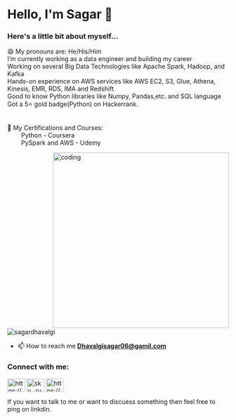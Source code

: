 <h1 align="left">Hello, I'm Sagar 👋 </h1>

<h3 align="left">Here's a little bit about myself...</h3>
😄 My pronouns are: He/His/Him</br>
 I’m currently working as a data engineer and building my career</br>
 Working on several Big Data Technologies like Apache Spark, Hadoop, and Kafka</br>
 Hands-on experience on AWS services like AWS EC2, S3, Glue, Athena, Kinesis, EMR, RDS, IMA and Redshift</br>
 Good to know Python libraries like Numpy, Pandas,etc. and SQL language</br>
 Got a 5⭐ gold badge(Python) on Hackerrank.</br></br>
 
📝 My Certifications and Courses:</br>
&nbsp;&nbsp;&nbsp;&nbsp;&nbsp;&nbsp;&nbsp;&nbsp;Python - Coursera </br>
&nbsp;&nbsp;&nbsp;&nbsp;&nbsp;&nbsp;&nbsp;&nbsp;<a herf="https://www.udemy.com/certificate/UC-4b2f916e-6286-4d05-ae93-6b5a8320e0a3/" >PySpark and AWS - Udemy</a>
&nbsp;&nbsp;&nbsp;&nbsp;&nbsp;&nbsp;&nbsp;&nbsp;

<img align="right" alt="coding" width="400" src="https://user-images.githubusercontent.com/55389276/140866485-8fb1c876-9a8f-4d6a-98dc-08c4981eaf70.gif">

<p align="left"> <img src="https://komarev.com/ghpvc/?username=sagardhavalgi&label=Profile%20views&color=0e75b6&style=flat" alt="sagardhavalgi" /> </p>

- 📫 How to reach me **Dhavalgisagar06@gamil.com**

<h3 align="left">Connect with me:</h3>
<p align="left">
<a href="https://www.linkedin.com/in/sagar-dhavalgi-44b18b199/" target="blank"><img align="center" src="https://raw.githubusercontent.com/rahuldkjain/github-profile-readme-generator/master/src/images/icons/Social/linked-in-alt.svg" alt="https://www.linkedin.com/in/sagar-dhavalgi-44b18b199" height="30" width="40" /></a>
<a href="https://instagram.com/sky._runner" target="blank"><img align="center" src="https://raw.githubusercontent.com/rahuldkjain/github-profile-readme-generator/master/src/images/icons/Social/instagram.svg" alt="sky._runner" height="30" width="40" /></a>
<a href="https://www.hackerrank.com/dhavalgisagar06" target="blank"><img align="center" src="https://raw.githubusercontent.com/rahuldkjain/github-profile-readme-generator/master/src/images/icons/Social/hackerrank.svg" alt="https://www.hackerrank.com/dhavalgisagar06" height="30" width="40" /></a>
</p>

If you want to talk to me or want to discuess something then feel free to ping on linkdin.

